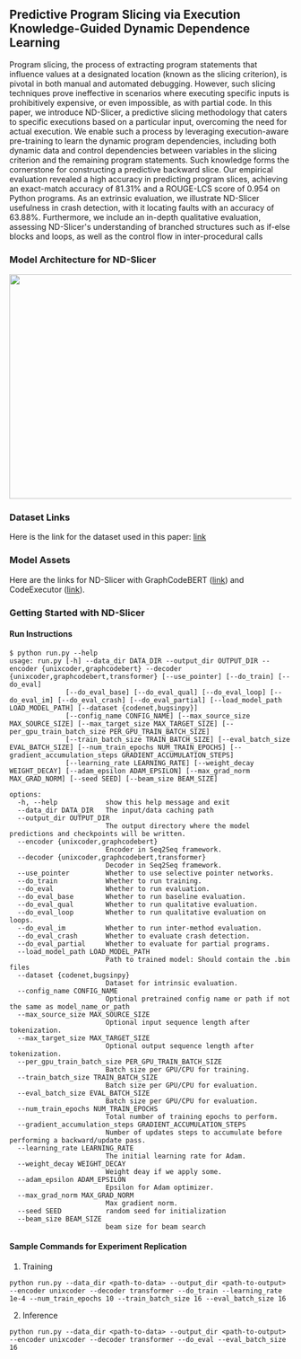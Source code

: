 ## Predictive Program Slicing via Execution Knowledge-Guided Dynamic Dependence Learning

Program slicing, the process of extracting program statements that influence values at a designated location (known as the slicing criterion), is pivotal in both manual and automated debugging. However, such slicing techniques prove ineffective in scenarios where executing specific inputs is prohibitively expensive, or even impossible, as with partial code. In this paper, we introduce ND-Slicer, a predictive slicing methodology that caters to specific executions based on a particular input, overcoming the need for actual execution. We enable such a process by leveraging execution-aware pre-training to learn the dynamic program dependencies, including both dynamic data and control dependencies between variables in the slicing criterion and the remaining program statements. Such knowledge forms the cornerstone for constructing a predictive backward slice. Our empirical evaluation revealed a high accuracy in predicting program slices, achieving an exact-match accuracy of 81.31% and a ROUGE-LCS score of 0.954 on Python programs. As an extrinsic evaluation, we illustrate ND-Slicer usefulness in crash detection, with it locating faults with an accuracy of 63.88%. Furthermore, we include an in-depth qualitative evaluation, assessing ND-Slicer's understanding of branched structures such as if-else blocks and loops, as well as the control flow in inter-procedural calls

### Model Architecture for ND-Slicer
<p align="center">
<img width="750" height="400" src="https://github.com/se-doubleblind001/nd-slicer/blob/main/images/nd-slicer-architecture.png">
</p>

### Dataset Links

Here is the link for the dataset used in this paper: [link](https://zenodo.org/record/8062703)

### Model Assets

Here are the links for ND-Slicer with GraphCodeBERT ([link]()) and CodeExecutor ([link]()).

### Getting Started with ND-Slicer

#### Run Instructions

```
$ python run.py --help
usage: run.py [-h] --data_dir DATA_DIR --output_dir OUTPUT_DIR --encoder {unixcoder,graphcodebert} --decoder {unixcoder,graphcodebert,transformer} [--use_pointer] [--do_train] [--do_eval]
              [--do_eval_base] [--do_eval_qual] [--do_eval_loop] [--do_eval_im] [--do_eval_crash] [--do_eval_partial] [--load_model_path LOAD_MODEL_PATH] [--dataset {codenet,bugsinpy}]
              [--config_name CONFIG_NAME] [--max_source_size MAX_SOURCE_SIZE] [--max_target_size MAX_TARGET_SIZE] [--per_gpu_train_batch_size PER_GPU_TRAIN_BATCH_SIZE]
              [--train_batch_size TRAIN_BATCH_SIZE] [--eval_batch_size EVAL_BATCH_SIZE] [--num_train_epochs NUM_TRAIN_EPOCHS] [--gradient_accumulation_steps GRADIENT_ACCUMULATION_STEPS]
              [--learning_rate LEARNING_RATE] [--weight_decay WEIGHT_DECAY] [--adam_epsilon ADAM_EPSILON] [--max_grad_norm MAX_GRAD_NORM] [--seed SEED] [--beam_size BEAM_SIZE]

options:
  -h, --help            show this help message and exit
  --data_dir DATA_DIR   The input/data caching path
  --output_dir OUTPUT_DIR
                        The output directory where the model predictions and checkpoints will be written.
  --encoder {unixcoder,graphcodebert}
                        Encoder in Seq2Seq framework.
  --decoder {unixcoder,graphcodebert,transformer}
                        Decoder in Seq2Seq framework.
  --use_pointer         Whether to use selective pointer networks.
  --do_train            Whether to run training.
  --do_eval             Whether to run evaluation.
  --do_eval_base        Whether to run baseline evaluation.
  --do_eval_qual        Whether to run qualitative evaluation.
  --do_eval_loop        Whether to run qualitative evaluation on loops.
  --do_eval_im          Whether to run inter-method evaluation.
  --do_eval_crash       Whether to evaluate crash detection.
  --do_eval_partial     Whether to evaluate for partial programs.
  --load_model_path LOAD_MODEL_PATH
                        Path to trained model: Should contain the .bin files
  --dataset {codenet,bugsinpy}
                        Dataset for intrinsic evaluation.
  --config_name CONFIG_NAME
                        Optional pretrained config name or path if not the same as model_name_or_path
  --max_source_size MAX_SOURCE_SIZE
                        Optional input sequence length after tokenization.
  --max_target_size MAX_TARGET_SIZE
                        Optional output sequence length after tokenization.
  --per_gpu_train_batch_size PER_GPU_TRAIN_BATCH_SIZE
                        Batch size per GPU/CPU for training.
  --train_batch_size TRAIN_BATCH_SIZE
                        Batch size per GPU/CPU for evaluation.
  --eval_batch_size EVAL_BATCH_SIZE
                        Batch size per GPU/CPU for evaluation.
  --num_train_epochs NUM_TRAIN_EPOCHS
                        Total number of training epochs to perform.
  --gradient_accumulation_steps GRADIENT_ACCUMULATION_STEPS
                        Number of updates steps to accumulate before performing a backward/update pass.
  --learning_rate LEARNING_RATE
                        The initial learning rate for Adam.
  --weight_decay WEIGHT_DECAY
                        Weight deay if we apply some.
  --adam_epsilon ADAM_EPSILON
                        Epsilon for Adam optimizer.
  --max_grad_norm MAX_GRAD_NORM
                        Max gradient norm.
  --seed SEED           random seed for initialization
  --beam_size BEAM_SIZE
                        beam size for beam search
```


#### Sample Commands for Experiment Replication
1. Training
```
python run.py --data_dir <path-to-data> --output_dir <path-to-output> --encoder unixcoder --decoder transformer --do_train --learning_rate 1e-4 --num_train_epochs 10 --train_batch_size 16 --eval_batch_size 16
```
   
2. Inference
```
python run.py --data_dir <path-to-data> --output_dir <path-to-output> --encoder unixcoder --decoder transformer --do_eval --eval_batch_size 16
```

